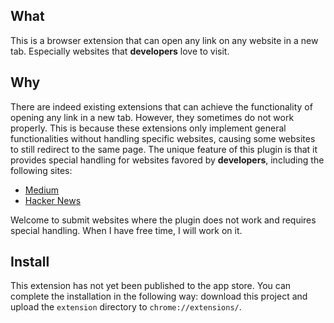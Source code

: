 ## What
This is a browser extension that can open any link on any website in a new tab.
Especially websites that **developers** love to visit.

## Why

There are indeed existing extensions that can achieve the functionality of opening any link in a new tab.
However, they sometimes do not work properly. This is because these extensions only implement general functionalities without handling specific websites, causing some websites to still redirect to the same page. The unique feature of this plugin is that it provides special handling for websites favored by **developers**, including the following sites:

* [Medium](https://medium.com)
* [Hacker News](https://news.ycombinator.com)   

Welcome to submit websites where the plugin does not work and requires special handling.
When I have free time, I will work on it.

## Install

This extension has not yet been published to the app store.
You can complete the installation in the following way: 
download this project and upload the `extension` directory to `chrome://extensions/`.